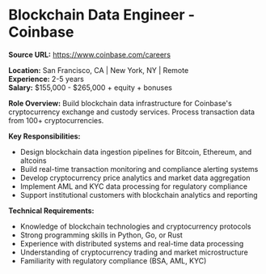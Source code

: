 # Blockchain Data Engineer - Coinbase

**Source URL:** https://www.coinbase.com/careers

**Location:** San Francisco, CA | New York, NY | Remote  
**Experience:** 2-5 years  
**Salary:** $155,000 - $265,000 + equity + bonuses

**Role Overview:**
Build blockchain data infrastructure for Coinbase's cryptocurrency exchange and custody services. Process transaction data from 100+ cryptocurrencies.

**Key Responsibilities:**
- Design blockchain data ingestion pipelines for Bitcoin, Ethereum, and altcoins
- Build real-time transaction monitoring and compliance alerting systems
- Develop cryptocurrency price analytics and market data aggregation
- Implement AML and KYC data processing for regulatory compliance
- Support institutional customers with blockchain analytics and reporting

**Technical Requirements:**
- Knowledge of blockchain technologies and cryptocurrency protocols
- Strong programming skills in Python, Go, or Rust
- Experience with distributed systems and real-time data processing
- Understanding of cryptocurrency trading and market microstructure
- Familiarity with regulatory compliance (BSA, AML, KYC)